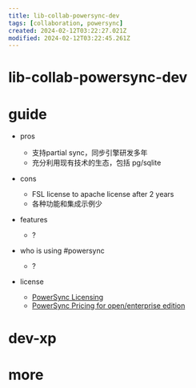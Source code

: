 ```yaml
---
title: lib-collab-powersync-dev
tags: [collaboration, powersync]
created: 2024-02-12T03:22:27.021Z
modified: 2024-02-12T03:22:45.261Z
---
```


# lib-collab-powersync-dev

# guide

- pros
  - 支持partial sync，同步引擎研发多年
  - 充分利用现有技术的生态，包括 pg/sqlite

- cons
  - FSL license to apache license after 2 years
  - 各种功能和集成示例少

- features
  - ?

- who is using #powersync
  - ?

- license
  - [PowerSync Licensing](https://www.powersync.com/legal/overview)
  - [PowerSync Pricing for open/enterprise edition](https://www.powersync.com/pricing)
# dev-xp

# more
